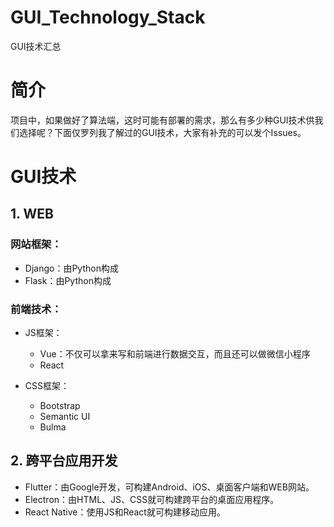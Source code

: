 # GUI_Technology_Stack
GUI技术汇总
# 简介

​ 项目中，如果做好了算法端，这时可能有部署的需求，那么有多少种GUI技术供我们选择呢？下面仅罗列我了解过的GUI技术，大家有补充的可以发个Issues。

# GUI技术

## 1. WEB

### 网站框架：

- Django：由Python构成
- Flask：由Python构成

### 前端技术：

- JS框架：
  - Vue：不仅可以拿来写和前端进行数据交互，而且还可以做微信小程序
  - React

- CSS框架：
  - Bootstrap
  - Semantic UI
  - Bulma

## 2. 跨平台应用开发

- Flutter：由Google开发，可构建Android、iOS、桌面客户端和WEB网站。
- Electron：由HTML、JS、CSS就可构建跨平台的桌面应用程序。
- React Native：使用JS和React就可构建移动应用。
